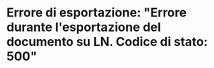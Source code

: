 # Errore di esportazione: "Errore durante l'esportazione del documento su LN. Codice di stato: 500"

